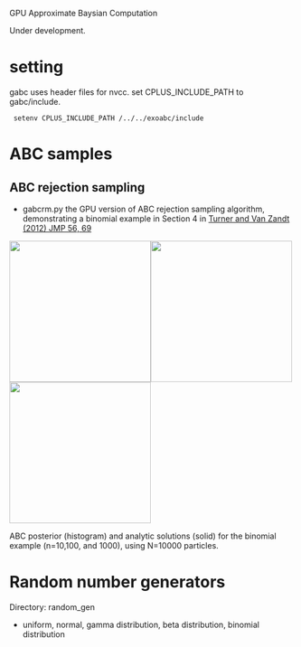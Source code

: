 GPU Approximate Baysian Computation

Under development.

# setting

gabc uses header files for nvcc. set CPLUS_INCLUDE_PATH to gabc/include.

```
 setenv CPLUS_INCLUDE_PATH /../../exoabc/include

```



# ABC samples

## ABC rejection sampling

- gabcrm.py the GPU version of ABC rejection sampling algorithm, demonstrating a binomial example in Section 4 in [Turner and Van Zandt (2012) JMP 56, 69](https://www.sciencedirect.com/science/article/abs/pii/S0022249612000272?via%3Dihub)

<img src="https://github.com/HajimeKawahara/gabc/blob/master/documents/fig/abcrm10.png" Titie="explanation" Width=250px><img src="https://github.com/HajimeKawahara/gabc/blob/master/documents/fig/abcrm100.png" Titie="explanation" Width=250px><img src="https://github.com/HajimeKawahara/gabc/blob/master/documents/fig/abcrm1000.png" Titie="explanation" Width=250px>

ABC posterior (histogram) and analytic solutions (solid) for the binomial example (n=10,100, and 1000), using N=10000 particles.


# Random number generators

Directory: random_gen

- uniform, normal, gamma distribution, beta distribution, binomial distribution
